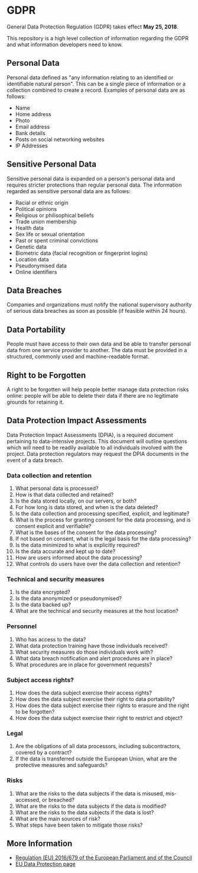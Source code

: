 # GDPR

General Data Protection Regulation (GDPR) takes effect **May 25, 2018**.

This repository is a high level collection of information regarding the GDPR and what information developers need to know.

## Personal Data

Personal data defined as "any information relating to an identified or identifiable natural person". This can be a single piece of information or a collection combined to create a record. Examples of personal data are as follows:

* Name
* Home address
* Photo
* Email address
* Bank details
* Posts on social networking websites
* IP Addresses

## Sensitive Personal Data

Sensitive personal data is expanded on a person's personal data and requires stricter protections than regular personal data. The information regarded as sensitive personal data are as follows:

* Racial or ethnic origin
* Political opinions
* Religious or philisophical beliefs
* Trade union membership
* Health data
* Sex life or sexual orientation
* Past or spent criminal convictions
* Genetic data
* Biometric data (facial recognition or fingerprint logins)
* Location data
* Pseudonymised data
* Online identifiers

## Data Breaches

Companies and organizations must notify the national supervisory authority of serious data breaches as soon as possible (if feasible within 24 hours).

## Data Portability

People must have access to their own data and be able to transfer personal data from one service provider to another. The data must be provided in a structured, commonly used and machine-readable format.

## Right to be Forgotten

A right to be forgotten will help people better manage data protection risks online: people will be able to delete their data if there are no legitimate grounds for retaining it.

## Data Protection Impact Assessments

Data Protection Impact Assessments (DPIA), is a required document pertaining to data-intensive projects. This document will outline questions which will need to be readily available to all individuals involved with the project. Data protection regulators may request the DPIA documents in the event of a data breach.

### Data collection and retention

1.  What personal data is processed?
2.  How is that data collected and retained?
3.  Is the data stored locally, on our servers, or both?
4.  For how long is data stored, and when is the data deleted?
5.  Is the data collection and processing specified, explicit, and legitimate?
6.  What is the process for granting consent for the data processing, and is consent explicit and verifiable?
7.  What is the bases of the consent for the data processing?
8.  If not based on consent, what is the legal basis for the data processing?
9.  Is the data minimized to what is explicitly required?
10. Is the data accurate and kept up to date?
11. How are users informed about the data processing?
12. What controls do users have over the data collection and retention?

### Technical and security measures

1.  Is the data encrypted?
2.  Is the data anonymized or pseudonymised?
3.  Is the data backed up?
4.  What are the technical and security measures at the host location?

### Personnel

1.  Who has access to the data?
2.  What data protection training have those individuals received?
3.  What security measures do those individuals work with?
4.  What data breach notification and alert procedures are in place?
5.  What procedures are in place for government requests?

### Subject access rights?

1.  How does the data subject exercise their access rights?
2.  How does the data subject exercise their right to data portability?
3.  How does the data subject exercise their rights to erasure and the right to be forgotten?
4.  How does the data subject exercise their right to restrict and object?

### Legal

1.  Are the obligations of all data processors, including subcontractors, covered by a contract?
2.  If the data is transferred outside the European Union, what are the protective measures and safeguards?

### Risks

1.  What are the risks to the data subjects if the data is misused, mis-accessed, or breached?
2.  What are the risks to the data subjects if the data is modified?
3.  What are the risks to the data subjects if the data is lost?
4.  What are the main sources of risk?
5.  What steps have been taken to mitigate those risks?

## More Information

* [Regulation (EU) 2016/679 of the European Parliament and of the Council](http://eur-lex.europa.eu/legal-content/EN/TXT/?uri=CELEX:32016R0679)
* [EU Data Protection page](https://ec.europa.eu/info/law/law-topic/data-protection_en)
